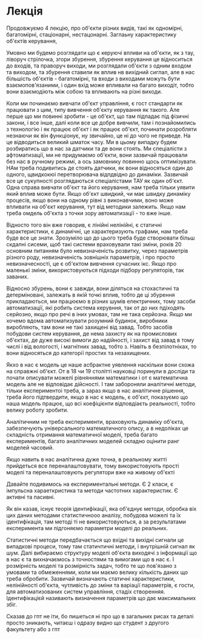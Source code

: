 # Лекція

Продовжуємо 4 лекцію, про об'єкти різних видів, такі як одномірні, багатомірні, стаціонарні, нестацонарні. Заглаьну характеристику об'єктів керування,

Умовно ми будемо розглядати що є керуючі впливи на об'єкти, як з тау, ліворуч стрілочка, згори збурення, збурення керування це відноситься до входів, та праворуч виходи, ми розглядали об'єкти з одним входом та виходом, та збурення ставили як вплив нв вихідний сиглал, але в нас більшість об'єктів - багатомірні, та входи з виходами можуть бути взаємопов'язаними, і один вхід може впливали на багато виходіт, тобто вони взаємодіють між собою та впливають на різні виходи.

Коли ми починаємо вивчати об'єкт управління, є гост стандарти як працювати з цим, типу вивчення об'єкту керування як такого. Але перше що ми повинні зробити - це об'єкт, що там підпадає під фізичні закони, і все інше, далі коли все це добре вивчили, там і познайомились з технологію і як працює об'єкт і як працює об'єкт, починати розробляти незнаючи як він функціонує, ну звичайно, це ні до чого не приведе. На це відводиться великий шматок часу. Ми в цьому випадку будем розбиратись що в нас за датчики та де вони стоять. Ми спеціалісти з афтоматизації, ми не придумаємо об'єкти, вони зазвичай працювали без нас в ручному режимі, а ось замовнику повинно щось оптимізувати. НАм треба подивитись де стоять датчики, як вони відносяться один до одного, щвидкокюі перетворювача відпдвідно до динаміки. Зазвичай все це сукупності розглядаються спеціалістами ТАУ як один об'єкт. Одна справа вивчати об'єкт та його керування, нам треба тільки уявити який вплив може бути. Якщо об'єкт швидкий, чи має швидку динаміку процесів, якщо вони на одному рівні з виконавчими, воно може впливати на об'єкт керування, тут від методики залежить. Якщо нам треба омдель об'єкта з точки зору автоматизації - то вже інше.

Відносто того він вже говорив, є лінійні нелінійні, є статичні характеристики, є динамічні, це характеризують графами, нам треба буде все це знати. Зрозуміло що до цього треба буде створювати більш скдалні сисеми, щоб такі системи враховували такі зміни, років 20 основним питанням було невизначеність розвитку, через параметрів різного роду, невизначеність зовнішніх параметрів, і про просто невизначесності, це є об'єктом вивчення сучасних ікс. Якщо про маленькі зміни, використовуються підходи підбору регуляторів, так заваних.

Відносно збурень, вони є завжди, вони діляться на стохастичні та детерміновані, залежать в якій точкі вплив, тобто де ці збурення прикладаються, ми працюємо в різних шумів електричних, тому засоби автоматизації, які робить система керувння, так от до них пдіходять серйозно, якщо про речі в іних умовах, там не така серйозна. Якщо ми хочемо вдома автоматизувати розумний будинок, виробники виробляють, там вони не такі захищені від завад. Тобто засобів побудови систем керування, де нема захисту як на промислових об'єктах, де дуже високі вимоги до надійності, і захист від завад в тому числі і від вологості, і магнітних завад, тобто з. Навіть в безпілотніках, то вони відносяться до категорії простих та незахищених.

Якхо в нас є модель це наше асбрактне уявлення наскільки вони схожа на справжні об'єкт. От в 18 чи 19 столітті науковці поринули в досліди та почати описувати можелі рівняннями математики і от є математична модель але не відповідає дійсності. І там забороняли аналітичні методи, тільки експериментоі треба, а зараз якщо в нас аналітичне рішення, треба його підтвердити, якщо в нас є модель, є об'єкт, показуємо що наша модель працює, що всі коефіцієнти відповдіаєть реальності, тобто велику роботу зробити.

Аналітичним не треба експерименти, враховують динаміку об'єкта, забезпечують універсального математичного опису, а в недоліках це складність отримання математичної моделі, треба багато експериментів, багато аналітичних моделей складно оцінити ранг моделей часовий.

Якщо навить в нас аналітична дуже точна, в реальному житті прийдеться все переналаштовувати, тому використовують прості моделі та переналаштовують регулятори вже на живому об'єкті

Давайте подивимось на експериментальні методи. Є 2 класи, є імпульсна хараеткристика та методи частотних характеристик. Є активні та пасивні.

Як він казав, існує теорія ідентифікації, яка об'єднує методи, обробка віх цих даних методами статистичнооо аналізу, побудова можелі та їх ідентифікація, там методі ті не використовуються, а за результатами експеримента ми підгоняємо параметри моделі до реальних.

Статистичні методи передбачається що вхідні та вихідні сигнали це випадкові процеси, тому там статичтичні методи, і внутрішній сигнал як шум. Далі вибираємо структуру моделі об'єкта виходячі з інформації що в нас є та вихначаємось з точностями та вимогами що в нас є. І розмірність моделі та розмірність задач, тобто те що пов'язано з умовами та обмеженнями, коли ми маємо велику кількість даних що треба обробити. Зазвичай визначають статичні характеристики, нелінійності об'єкта, чутливість до зміни та варіації параметрів, є гости, для автоматизованих систем управління, стадіх створенняя. Ідентифікацієй називають визначення параметрів що дає максимальних збіг.

Сказав до гпт не іти, бо пишеться ні про що в загальних рисах та деталі просто зникають, читаєш і одразу видно що студент з другого факультету або з гпт
